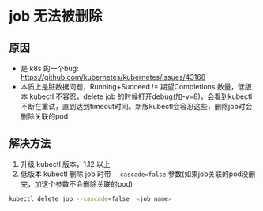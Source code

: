 # job 无法被删除

## 原因
- 是 k8s 的一个bug: https://github.com/kubernetes/kubernetes/issues/43168
- 本质上是脏数据问题，Running+Succeed != 期望Completions 数量，低版本 kubectl 不容忍，delete job 的时候打开debug(加-v=8)，会看到kubectl不断在重试，直到达到timeout时间。新版kubectl会容忍这些，删除job时会删除关联的pod

## 解决方法
1. 升级 kubectl 版本，1.12 以上
2. 低版本 kubectl 删除 job 时带 `--cascade=false` 参数(如果job关联的pod没删完，加这个参数不会删除关联的pod)
``` bash
kubectl delete job --cascade=false  <job name>
```